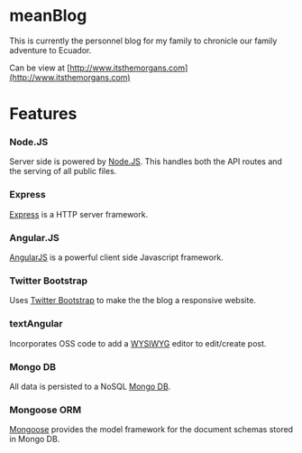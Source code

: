 meanBlog
========

This is currently the personnel blog for my family to chronicle our family adventure to Ecuador.

Can be view at [http://www.itsthemorgans.com](http://www.itsthemorgans.com)


Features
========

### Node.JS
Server side is powered by [Node.JS](http://www.nodejs.org).  This handles both the API routes and the serving of all public files.

### Express
[Express](http://www.expressjs.com) is a HTTP server framework.

### Angular.JS
[AngularJS](http://www.angularjs.org) is a powerful client side Javascript framework.

### Twitter Bootstrap
Uses [Twitter Bootstrap](http://www.getbootstrap.com) to make the the blog a responsive website.

### textAngular
Incorporates OSS code to add a [WYSIWYG](http://textangular.com/) editor to edit/create post.

### Mongo DB
All data is persisted to a NoSQL [Mongo DB](http://www.mongodb.com).

### Mongoose ORM
[Mongoose](http://mongoosejs.com/) provides the model framework for the document schemas stored in Mongo DB.